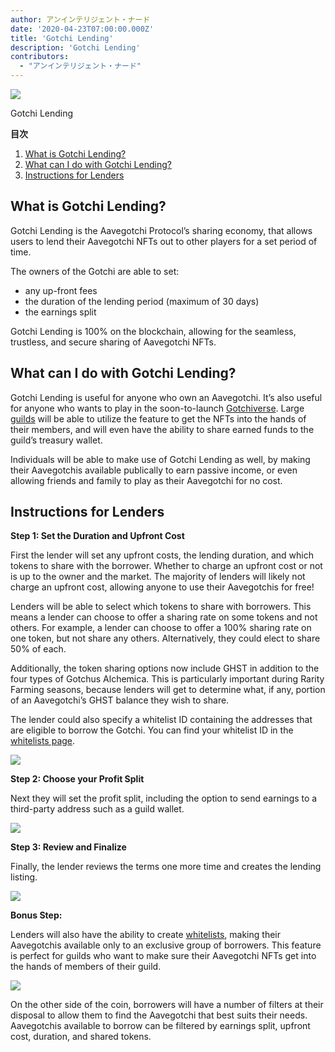 ```yaml
---
author: アンインテリジェント・ナード
date: '2020-04-23T07:00:00.000Z'
title: 'Gotchi Lending'
description: 'Gotchi Lending'
contributors:
  - "アンインテリジェント・ナード"
---
```


<div class="headerImageContainer">
<img class="headerImage" src="/gotchi-lending/gotchi-lending.png">
<p class="headerImageText">Gotchi Lending</p>
</div>

<div class="contentsBox">

**目次**

<ol>
<li><a href=#what-is-gotchi-lending->What is Gotchi Lending?</a></li>
<li><a href=#what-can-i-do-with-gotchi-lending->What can I do with Gotchi Lending?</a></li>
<li><a href=#instructions-for-lenders>Instructions for Lenders</a></li>
</ol>

</div>

## What is Gotchi Lending?

Gotchi Lending is the Aavegotchi Protocol’s sharing economy, that allows users to lend their Aavegotchi NFTs out to other players for a set period of time.

The owners of the Gotchi are able to set:
* any up-front fees
* the duration of the lending period (maximum of 30 days)
* the earnings split

Gotchi Lending is 100% on the blockchain, allowing for the seamless, trustless, and secure sharing of Aavegotchi NFTs.

## What can I do with Gotchi Lending?

Gotchi Lending is useful for anyone who own an Aavegotchi. It’s also useful for anyone who wants to play in the soon-to-launch [Gotchiverse](/gotchiverse). Large [guilds](/guild) will be able to utilize the feature to get the NFTs into the hands of their members, and will even have the ability to share earned funds to the guild’s treasury wallet.

Individuals will be able to make use of Gotchi Lending as well, by making their Aavegotchis available publically to earn passive income, or even allowing friends and family to play as their Aavegotchi for no cost.

## Instructions for Lenders

**Step 1: Set the Duration and Upfront Cost**

First the lender will set any upfront costs, the lending duration, and which tokens to share with the borrower. Whether to charge an upfront cost or not is up to the owner and the market. The majority of lenders will likely not charge an upfront cost, allowing anyone to use their Aavegotchis for free!

Lenders will be able to select which tokens to share with borrowers. This means a lender can choose to offer a sharing rate on some tokens and not others. For example, a lender can choose to offer a 100% sharing rate on one token, but not share any others. Alternatively, they could elect to share 50% of each.

Additionally, the token sharing options now include GHST in addition to the four types of Gotchus Alchemica. This is particularly important during Rarity Farming seasons, because lenders will get to determine what, if any, portion of an Aavegotchi’s GHST balance they wish to share.

The lender could also specify a whitelist ID containing the addresses that are eligible to borrow the Gotchi. You can find your whitelist ID in the [whitelists page](https://app.aavegotchi.com/whitelists).

<img class="bodyImage" src="/gotchi-lending/gotchi-lending-step-1.png" />

**Step 2: Choose your Profit Split**

Next they will set the profit split, including the option to send earnings to a third-party address such as a guild wallet.

<img class="bodyImage" src="/gotchi-lending/gotchi-lending-step-2.png" />

**Step 3: Review and Finalize**

Finally, the lender reviews the terms one more time and creates the lending listing.

<img class="bodyImage" src="/gotchi-lending/gotchi-lending-step-3.png" />

**Bonus Step:**

Lenders will also have the ability to create [whitelists](https://app.aavegotchi.com/whitelists), making their Aavegotchis available only to an exclusive group of borrowers. This feature is perfect for guilds who want to make sure their Aavegotchi NFTs get into the hands of members of their guild.

<img class="bodyImage" src="/gotchi-lending/gotchi-lending-bonus-step.png" />

On the other side of the coin, borrowers will have a number of filters at their disposal to allow them to find the Aavegotchi that best suits their needs. Aavegotchis available to borrow can be filtered by earnings split, upfront cost, duration, and shared tokens.